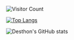 ![Visitor Count](https://profile-counter.glitch.me/desthon/count.svg)

[![Top Langs](https://github-readme-stats.vercel.app/api/top-langs/?username=desthon&layout=compact)](https://github.com/desthon/github-readme-stats)

![Desthon's GitHub stats](https://github-readme-stats.vercel.app/api?username=desthon&show_icons=true&theme=tokyonight)
